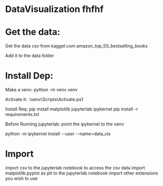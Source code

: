 # DataVisualization fhfhf
# Get the data:
Get the data csv from kaggel.com amazon_top_50_bestselling_books

Add it to the data folder




# Install Dep:
Make a venv: python -m venv venv

Activate it: .\venv\Scripts\Activate.ps1

Install Req: pip install matplotlib jupyterlab ipykernel pip install -r requirements.txt

Before Running jupyterlab: point the ipykernel to the venv

python -m ipykernel install --user --name=data_vis




# Import
import csv to the jupyterlab notebook to access the csv data
import matplotlib.pyplot as plt to the jupyterlab notebook
import other extensions you wish to use
